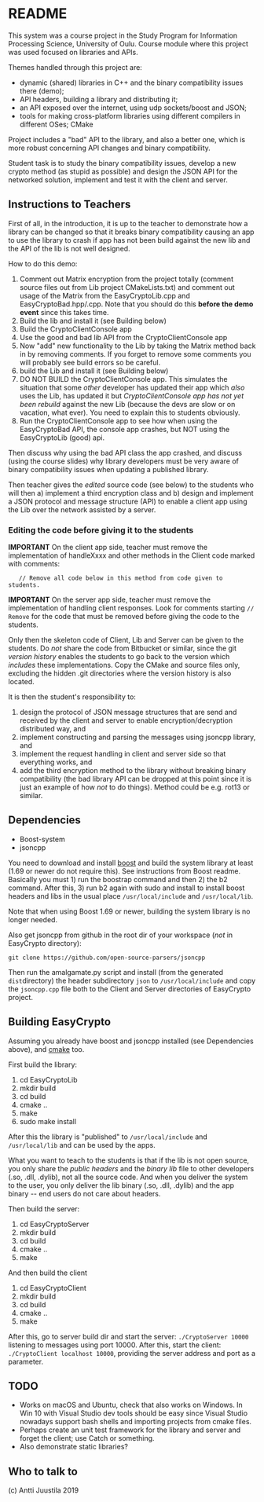 # README #

This system was a course project in the Study Program for Information Processing Science, University of Oulu. Course module where this project was used focused on libraries and APIs.

Themes handled through this project are:

* dynamic (shared) libraries in C++ and the binary compatibility issues there (demo);
* API headers, building a library and distributing it;
* an API exposed over the internet, using udp sockets/boost and JSON;
* tools for making cross-platform libraries using different compilers in different OSes; CMake

Project includes a "bad" API to the library, and also a better one, which is more robust concerning API changes and binary compatibility.

Student task is to study the binary compatibility issues, develop a new crypto method (as stupid as possible) and design the JSON API for the networked solution, implement and test it with the client and server.

## Instructions to Teachers

First of all, in the introduction, it is up to the teacher to demonstrate how a library can be changed so that it breaks binary compatibility causing an app to use the library to crash if app has not been build against the new lib and the API of the lib is not well designed.

How to do this demo:

1. Comment out Matrix encryption from the project totally (comment source files out from Lib project CMakeLists.txt) and comment out usage of the Matrix from the EasyCryptoLib.cpp and EasyCryptoBad.hpp/.cpp. Note that you should do this **before the demo event** since this takes time.
2. Build the lib and install it (see Building below)
3. Build the CryptoClientConsole app
4. Use the good and bad lib API from the CryptoClientConsole app
5. Now "add" new functionality to the Lib by taking the Matrix method back in by removing comments. If you forget to remove some comments you will probably see build errors so be careful.
6. build the Lib and install it (see Building below)
7. DO NOT BUILD the CryptoClientConsole app. This simulates the situation that some *other* developer has updated their app which *also* uses the Lib, has updated it but *CryptoClientConsole app has not yet been rebuild* against the new Lib (because the devs are slow or on vacation, what ever). You need to explain this to students obviously.
7. Run the CryptoClientConsole app to see how when using the EasyCryptoBad API, the console app crashes, but NOT using the EasyCryptoLib (good) api.

Then discuss why using the bad API class the app crashed, and discuss (using the course slides) why library developers must be very aware of binary compatibility issues when updating a published library.

Then teacher gives the *edited* source code (see below) to the students who will then a) implement a third encryption class and b) design and implement a JSON protocol and message structure (API) to enable a client app using the Lib over the network assisted by a server. 

### Editing the code before giving it to the students

**IMPORTANT** On the client app side, teacher must remove the implementation of handleXxxx and other methods in the Client code marked with comments:

```
   // Remove all code below in this method from code given to students.
```

**IMPORTANT** On the server app side, teacher must remove the implementation of handling client responses. Look for comments starting `// Remove` for the code that must be removed before giving the code to the students.

Only then the skeleton code of Client, Lib and Server can be given to the students. Do *not* share the code from Bitbucket or similar, since the git *version history* enables the students to go back to the version which *includes* these implementations. Copy the CMake and source files only, excluding the hidden .git directories where the version history is also located.

It is then the student's responsibility to: 

1. design the protocol of JSON message structures that are send and received by the client and server to enable encryption/decryption distributed way, and
2. implement constructing and parsing the messages using jsoncpp library, and
3. implement the request handling in client and server side so that everything works, and
4. add the third encryption method to the library without breaking binary compatibility (the bad library API can be dropped at this point since it is just an example of how *not* to do things). Method could be e.g. rot13 or similar. 


## Dependencies

* Boost-system
* jsoncpp

You need to download and install [boost](https://boost.org) and build the system library at least (1.69 or newer do not require this). See instructions from Boost readme. Basically you must 1) run the boostrap command and then 2) the b2 command. After this, 3) run b2 again with sudo and install to install boost headers and libs in the usual place `/usr/local/include` and `/usr/local/lib`. 

Note that when using Boost 1.69 or newer, building the system library is no longer needed.

Also get jsoncpp from github in the root dir of your workspace (*not* in EasyCrypto directory):

```
git clone https://github.com/open-source-parsers/jsoncpp
```

Then run the amalgamate.py script and install (from the generated `dist`directory) the header subdirectory `json` to `/usr/local/include` and copy the `jsoncpp.cpp` file both to the Client and Server directories of EasyCrypto project.

## Building EasyCrypto

Assuming you already have boost and jsoncpp installed (see Dependencies above), and [cmake](https://cmake.org) too.

First build the library:

1. cd EasyCryptoLib
2. mkdir build
3. cd build
4. cmake ..
5. make
6. sudo make install

After this the library is "published" to `/usr/local/include` and `/usr/local/lib` and can be used by the apps.

What you want to teach to the students is that if the lib is not open source, you only share the *public headers* and the *binary lib* file to other developers (.so, .dll, .dylib), not all the source code. And when you deliver the system to the user, you only deliver the lib binary (.so, .dll, .dylib) and the app binary -- end users do not care about headers.

Then build the server:

1. cd EasyCryptoServer
2. mkdir build
3. cd build
4. cmake ..
5. make

And then build the client

1. cd EasyCryptoClient
2. mkdir build
3. cd build
4. cmake ..
5. make

After this, go to server build dir and start the server: `./CryptoServer 10000` listening to messages using port 10000. After this, start the client: `./CryptoClient localhost 10000`, providing the server address and port as a parameter.

## TODO

* Works on macOS and Ubuntu, check that also works on Windows. In Win 10 with Visual Studio dev tools should be easy since Visual Studio nowadays support bash shells and importing projects from cmake files.
* Perhaps create an unit test framework for the library and server and forget the client; use Catch or something.
* Also demonstrate static libraries?

## Who to talk to

(c) Antti Juustila 2019
